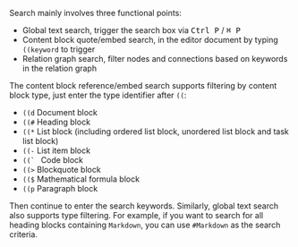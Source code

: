 Search mainly involves three functional points:

* Global text search, trigger the search box via <kbd>Ctrl P</kbd> / <kbd>⌘ P</kbd>
* Content block quote/embed search, in the editor document by typing `((keyword` to trigger
* Relation graph search, filter nodes and connections based on keywords in the relation graph

The content block reference/embed search supports filtering by content block type, just enter the type identifier after `((`:

* `((d` Document block
* `((#` Heading block
* `((*` List block (including ordered list block, unordered list block and task list block)
* `((-` List item block
* ``((` `` Code block
* `((>` Blockquote block
* `(($` Mathematical formula block
* `((p` Paragraph block

Then continue to enter the search keywords. Similarly, global text search also supports type filtering. For example, if you want to search for all heading blocks containing `Markdown`, you can use `#Markdown` as the search criteria.
